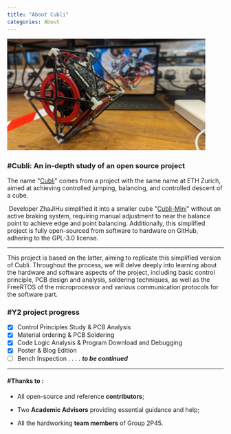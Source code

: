 ```yaml
---
title: "About Cubli"
categories: About
---
```


<img src="../images/index/Cubli.jpg" style="zoom:45%;" align=center/>

### #Cubli: An in-depth study of an open source project

The name "[Cubli](https://idsc.ethz.ch/research-dandrea/research-projects/archive/cubli.html)" comes from a project with the same name at ETH Zurich, aimed at achieving controlled jumping, balancing, and controlled descent of a cube.

​	Developer ZhaJiHu simplified it into a smaller cube "[Cubli-Mini](https://github.com/ZhaJiHu/Cubli_Mini)" without an active braking system, requiring manual adjustment to near the balance point to achieve edge and point balancing. Additionally, this simplified project is fully open-sourced from software to hardware on GitHub, adhering to the GPL-3.0 license.

-------

This project is based on the latter, aiming to replicate this simplified version of Cubli. Throughout the process, we will delve deeply into learning about the hardware and software aspects of the project, including basic control principle, PCB design and analysis, soldering techniques, as well as the FreeRTOS of the microprocessor and various communication protocols for the software part.

### #Y2 project progress

- [x] Control Principles Study & PCB Analysis
- [x] Material ordering  & PCB Soldering
- [x] Code Logic Analysis & Program Download and Debugging
- [x] Poster & Blog Edition
- [ ] Bench Inspection  . . . .   ***to be continued***

---------------------

#### #Thanks to :

- All open-source and reference **contributors**;

- Two **Academic Advisors** providing essential guidance and help;

- All the hardworking **team members** of Group 2P45.



